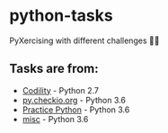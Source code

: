 # python-tasks
PyXercising with different challenges 👩‍💻

## Tasks are from:

* [Codility](https://codility.com/programmers/) - Python 2.7
* [py.checkio.org](http://https://py.checkio.org/) - Python 3.6
* [Practice Python](http://www.practicepython.org/) - Python 3.6
* [misc](https://github.com/martazaryn/python-tasks/tree/master/misc) - Python 3.6